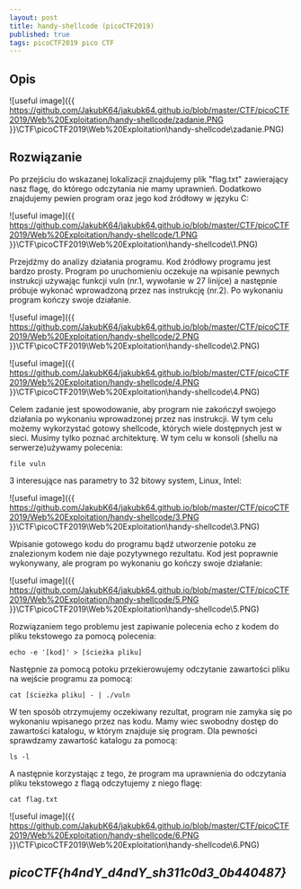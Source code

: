 ```yaml
---
layout: post
title: handy-shellcode (picoCTF2019)
published: true
tags: picoCTF2019 pico CTF 
---
```


## Opis

![useful image]({{ https://github.com/JakubK64/jakubk64.github.io/blob/master/CTF/picoCTF2019/Web%20Exploitation/handy-shellcode/zadanie.PNG }}\CTF\picoCTF2019\Web%20Exploitation\handy-shellcode\zadanie.PNG)

## Rozwiązanie

Po przejściu do wskazanej lokalizacji znajdujemy plik "flag.txt" zawierający nasz flagę, do którego odczytania nie mamy uprawnień. Dodatkowo znajdujemy pewien program oraz jego kod źródłowy w języku C:

![useful image]({{ https://github.com/JakubK64/jakubk64.github.io/blob/master/CTF/picoCTF2019/Web%20Exploitation/handy-shellcode/1.PNG }}\CTF\picoCTF2019\Web%20Exploitation\handy-shellcode\1.PNG)

Przejdźmy do analizy działania programu. Kod źródłowy programu jest bardzo prosty. Program po uruchomieniu oczekuje na wpisanie pewnych instrukcji używając funkcji vuln (nr.1, wywołanie w 27 linijce) a następnie próbuje wykonać wprowadzoną przez nas instrukcję (nr.2). Po wykonaniu program kończy swoje działanie.

![useful image]({{ https://github.com/JakubK64/jakubk64.github.io/blob/master/CTF/picoCTF2019/Web%20Exploitation/handy-shellcode/2.PNG }}\CTF\picoCTF2019\Web%20Exploitation\handy-shellcode\2.PNG)

![useful image]({{ https://github.com/JakubK64/jakubk64.github.io/blob/master/CTF/picoCTF2019/Web%20Exploitation/handy-shellcode/4.PNG }}\CTF\picoCTF2019\Web%20Exploitation\handy-shellcode\4.PNG)

Celem zadanie jest spowodowanie, aby program nie zakończył swojego działania po wykonaniu wprowadzonej przez nas instrukcji. W tym celu możemy wykorzystać gotowy shellcode, których wiele dostępnych jest w sieci. Musimy tylko poznać architekturę. W tym celu w konsoli (shellu na serwerze)używamy polecenia:

```unix
file vuln
```

3 interesujące nas parametry to 32 bitowy system, Linux, Intel:

![useful image]({{ https://github.com/JakubK64/jakubk64.github.io/blob/master/CTF/picoCTF2019/Web%20Exploitation/handy-shellcode/3.PNG }}\CTF\picoCTF2019\Web%20Exploitation\handy-shellcode\3.PNG)

Wpisanie gotowego kodu do programu bądź utworzenie potoku ze znalezionym kodem nie daje pozytywnego rezultatu. Kod jest poprawnie wykonywany, ale program po wykonaniu go kończy swoje działanie:

![useful image]({{ https://github.com/JakubK64/jakubk64.github.io/blob/master/CTF/picoCTF2019/Web%20Exploitation/handy-shellcode/5.PNG }}\CTF\picoCTF2019\Web%20Exploitation\handy-shellcode\5.PNG)

Rozwiązaniem tego problemu jest zapiwanie polecenia echo z kodem do pliku tekstowego za pomocą polecenia:

```unix
echo -e '[kod]' > [ścieżka pliku]
```

Następnie za pomocą potoku przekierowujemy odczytanie zawartości pliku na wejście programu za pomocą:

```unix
cat [ścieżka pliku] - | ./vuln
```

W ten sposób otrzymujemy oczekiwany rezultat, program nie zamyka się po wykonaniu wpisanego przez nas kodu. Mamy wiec swobodny dostęp do zawartości katalogu, w którym znajduje się program. Dla pewności sprawdzamy zawartość katalogu za pomocą:

```unix
ls -l
```

A następnie korzystając z tego, że program ma uprawnienia do odczytania pliku tekstowego z flagą odczytujemy z niego flagę:

```unix
cat flag.txt
```

![useful image]({{ https://github.com/JakubK64/jakubk64.github.io/blob/master/CTF/picoCTF2019/Web%20Exploitation/handy-shellcode/6.PNG }}\CTF\picoCTF2019\Web%20Exploitation\handy-shellcode\6.PNG)


## *picoCTF{h4ndY_d4ndY_sh311c0d3_0b440487}*